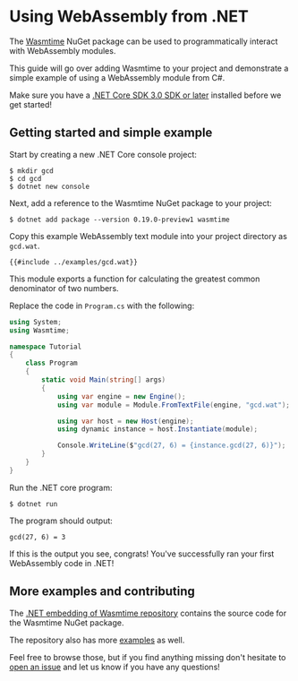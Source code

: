 # Using WebAssembly from .NET

The [Wasmtime](https://www.nuget.org/packages/Wasmtime) NuGet package can be used to
programmatically interact with WebAssembly modules.

This guide will go over adding Wasmtime to your project and demonstrate a simple
example of using a WebAssembly module from C#.

Make sure you have a [.NET Core SDK 3.0 SDK or later](https://dotnet.microsoft.com/download)
installed before we get started!

## Getting started and simple example

Start by creating a new .NET Core console project:

```text
$ mkdir gcd
$ cd gcd
$ dotnet new console
```

Next, add a reference to the Wasmtime NuGet package to your project:


```text
$ dotnet add package --version 0.19.0-preview1 wasmtime
```

Copy this example WebAssembly text module into your project directory as `gcd.wat`.

```wat
{{#include ../examples/gcd.wat}}
```

This module exports a function for calculating the greatest common denominator of two numbers.

Replace the code in `Program.cs` with the following:

```c#
using System;
using Wasmtime;

namespace Tutorial
{
    class Program
    {
        static void Main(string[] args)
        {
            using var engine = new Engine();
            using var module = Module.FromTextFile(engine, "gcd.wat");

            using var host = new Host(engine);
            using dynamic instance = host.Instantiate(module);

            Console.WriteLine($"gcd(27, 6) = {instance.gcd(27, 6)}");
        }
    }
}
```

Run the .NET core program:

```text
$ dotnet run
```

The program should output:

```text
gcd(27, 6) = 3
```


If this is the output you see, congrats! You've successfully ran your first
WebAssembly code in .NET!

## More examples and contributing

The [.NET embedding of Wasmtime repository](https://github.com/bytecodealliance/wasmtime-dotnet)
contains the source code for the Wasmtime NuGet package.

The repository also has more [examples](https://github.com/bytecodealliance/wasmtime-dotnet/tree/main/examples)
as well.

Feel free to browse those, but if you find anything missing don't
hesitate to [open an issue](https://github.com/bytecodealliance/wasmtime-dotnet/issues/new) and let us
know if you have any questions!
